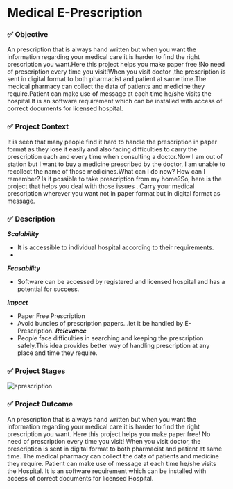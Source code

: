 # Medical E-Prescription

### ✅ Objective

An prescription that is always hand written but when you want the information regarding your medical care it is harder to find the right prescription you want.Here this project helps you make paper free !No need of prescription every time you visit!When you visit doctor ,the prescription is sent in digital format to both pharmacist and patient at same time.The medical pharmacy can collect the data of patients and medicine they require.Patient can make use of message at each time he/she visits the hospital.It is an software requirement which can be installed with access of correct documents for licensed hospital.

### ✅ Project Context

It is seen that many people find it hard to handle the prescription in paper format as they lose it easily and also facing difficulties to carry the prescription each and every time when consulting a doctor.Now I am out of station but I want to buy a medicine prescribed by the doctor, I am unable to recollect the name of those medicines.What can I do now? How can I remember? Is it possible to take prescription from my home?So, here is the project that helps you deal with those issues . Carry
your medical prescription wherever you want not in paper format but
in digital format as message.

### ✅ Description

***Scalability***
* It is accessible to individual hospital according to their requirements.
* 
***Feasability***
* Software can be accessed by registered and licensed hospital and has a potential for success.

***Impact***
* Paper Free Prescription
* Avoid bundles of prescription papers…let it be handled by E-Prescription.
***Relevance***
* People face difficulties in searching and keeping the prescription safely.This idea provides better way of handling prescription at any place and time they require.

### ✅ Project Stages

![eprescription](https://user-images.githubusercontent.com/84402100/213847419-6b1880d4-ee3f-4a37-ad7c-caab1394187f.jpg)

### ✅ Project Outcome

An prescription that is always hand written but when you want the information regarding your medical care it is harder to find the right prescription you want. Here this project helps you make paper free! No need of prescription every time you visit! When you visit doctor, the prescription is sent in digital format to both pharmacist and patient at same time. The medical pharmacy can collect the data of patients and medicine they require. Patient can make use of message at each time he/she visits the Hospital. It is an software requirement which can be installed with access of correct documents for licensed Hospital.
